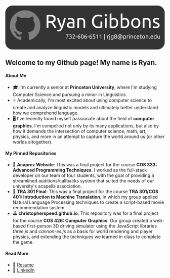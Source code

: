 <p align="center">
<img src="profile-rg.png" title="Profile Banner" align="center">
</p>

## Welcome to my Github page! My name is Ryan.
#### About Me
- 🎓 I'm currently a senior at **Princeton University**, where I'm studying Computer Science and pursuing a minor in Linguistics.
- ⭐️ Academically, I'm most excited about using computer science to create and analyze linguistic models and ultimately better understand how we comprehend language. 
- 🖥 I've recently found myself passionate about the field of **computer graphics**. I'm compelled not only by its many applications, but also by how it demands the intersection of computer science, math, art, physics, and more in an attempt to capture the world around us (or other worlds altogether).
#### My Pinned Repositories
- 🎵 **Acaprez Website**: This was a final project for the course **COS 333: Advanced Programming Techniques**. I worked as the full-stack developer on our team of four students, with the goal of providing a streamlined auditions/callbacks system that suited the needs of our university's acapella association.
- 🧠 **TRA 301 Final**: This was a final project for the course **TRA 301/COS 401: Introduction to Machine Translation**, in which my group applied Natural Language Processing techniques to create a script-based movie recommendation system.
- 🕹️ **christopherspeed.github.io**: This repository was for a final project for the course **COS 426: Computer Graphics**. Our group created a web-based first-person 3D driving simulator using the JavaScript libraries *three.js* and *cannon-es.js* as a basis for world rendering and player physics, and extending the techniques we learned in class to complete the game.
#### Read More
- 💬 <a href="RYAN_GIBBONS.pdf" download>Resume</a>
- 🤝 <a href="https://www.linkedin.com/in/ryanjamesgibbons/"> LinkedIn </a>


<!--
**Ryan-Gibbons/Ryan-Gibbons** is a ✨ _special_ ✨ repository because its `README.md` (this file) appears on your GitHub profile.

Here are some ideas to get you started:

- 🔭 I’m currently working on ...
- 🌱 I’m currently learning ...
- 👯 I’m looking to collaborate on ...
- 🤔 I’m looking for help with ...
- 💬 Ask me about ...
- 📫 How to reach me: ...
- 😄 Pronouns: ...
- ⚡ Fun fact: ...
-->
